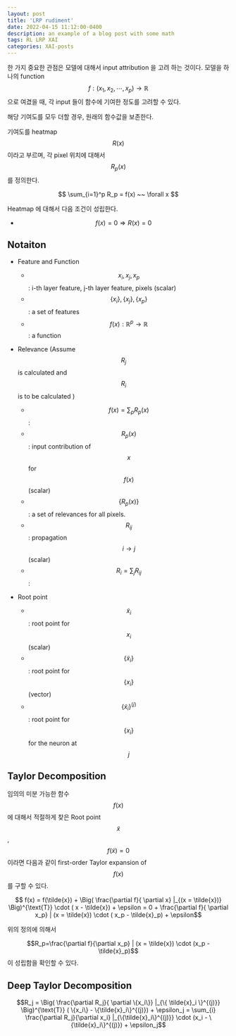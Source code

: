 ```yaml
---
layout: post
title: 'LRP rudiment'
date: 2022-04-15 11:12:00-0400
description: an example of a blog post with some math
tags: RL LRP XAI
categories: XAI-posts
---
```



한 가지 중요한 관점은 모델에 대해서 input attribution 을 고려 하는 것이다. 모델을 하나의 function $$f : (x_1, x_2, \cdots, x_p) \rightarrow \mathbb{R} $$ 으로 여겼을 때, 
각 input 들이 함수에 기여한 정도를 고려할 수 있다. 

해당 기여도를 모두 더할 경우, 원래의 함수값을 보존한다. 

기여도를 heatmap $$R(x)$$ 이라고 부르며, 각 pixel 위치에 대해서 $$R_p(x)$$ 를 정의한다. 

$$ \sum_{i=1}^p R_p = f(x)  ~~ \forall x $$

Heatmap 에 대해서 다음 조건이 성립한다. 

* $$f(x) = 0 \Rightarrow  R(x) = 0$$


## Notaiton


* Feature and Function
  * $$x_i, x_j, x_p$$ : i-th  layer feature, j-th  layer feature, pixels (scalar)
  * $$\{ x_i \}, \{ x_j \}, \{ x_p \}$$ : a set of features 
  * $$ f(x) : \mathbb{R}^p \rightarrow \mathbb{R}$$ :  a function 




* Relevance (Assume $$R_j$$ is calculated and $$R_i$$ is to be calculated )
    * $$f(x) = \sum_p R_p(x)$$ : 
    * $$R_p(x) $$ : input contribution of $$x$$ for $$f(x)$$ (scalar) 
    * $$\{ R_p(x) \}$$ : a set of relevances for all pixels.
    * $$R_{ij}$$ : propagation $$ i \rightarrow j$$ (scalar)
    * $$R_i = \sum_j R_{ij}$$  : 

* Root point
    * $$\tilde{x}_i$$  : root point for $$x_i$$ (scalar)
    * $$\{\tilde{x}_i\}$$ : root point for  $$\{x_i\}$$ (vector)
    * $$\{\tilde{x}_i\}^{(j)}$$ : root point for $$\{x_i\}$$ for the neuron at $$j$$ 


## Taylor Decomposition 


임의의 미분 가능한 함수 $$f(x)$$ 에 대해서 적절하게 찾은 Root point $$\tilde{x}$$, $$f(\tilde{x}) =0$$ 이라면 다음과 같이 first-order Taylor expansion of $$f(x)$$ 를 구할 수 있다. 

$$ f(x) = f(\tilde{x})  + \Big(  \frac{\partial f}{ \partial x} |_{(x = \tilde{x})} \Big)^{\text{T}} \cdot ( x - \tilde{x}) + \epsilon = 0 +   \frac{\partial f}{ \partial x_p} | (x = \tilde{x}) \cdot ( x_p - \tilde{x}_p) + \epsilon$$ 

위의 정의에 의해서 

$$R_p=\frac{\partial f}{\partial x_p} | (x = \tilde{x}) \cdot (x_p - \tilde{x}_p)$$ 
이 성립함을 확인할 수 있다. 


## Deep Taylor Decomposition 


$$R_j = \Big(  \frac{\partial R_j}{ \partial \{x_i\}} |_{\{ \tilde{x}_i \}^{(j)}} \Big)^{\text{T}} ( \{x_i\} -  \{\tilde{x}_i\}^{(j)}) + \epsilon_j = \sum_{i} \frac{\partial R_j}{\partial x_i} |_{\{\tilde{x}_i\}^{(j)}} \cdot (x_i - \{\tilde{x}_i\}^{(j)}) + \epsilon_j$$